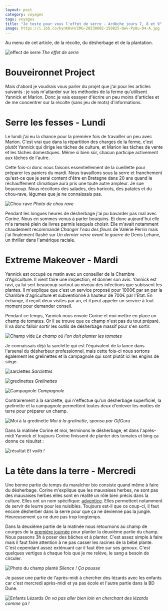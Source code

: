 ```yaml
---
layout: post 
category: voyages
tags: voyages
title: "Je teste pour vous l'effet de serre - Ardèche jours 7, 8 et 9"
image: https://i.ibb.co/kynK8vH/IMG-20230602-150825-Qev-Py8u-D4-A.jpg
---
```


Au menu de cet article, de la récolte, du désherbage et de la plantation. 

![effect de serre](https://i.ibb.co/kynK8vH/IMG-20230602-150825-Qev-Py8u-D4-A.jpg)
_The effet de serre_

<!--more-->

# Bouveironnet Project

Mais d'abord je voudrais vous parler du projet que j'ai pour les articles suivants : je vais m'attarder sur les méthodes de la ferme qu'utilisent Yannick et Marion. Donc je vais essayer d'écrire un peu moins d'articles et de me concentrer sur la récolte (sans jeu de mots) d'informations.

# Serre les fesses - Lundi

Le lundi j'ai eu la chance pour la première fois de travailler un peu avec Marion. C'est vrai que dans la répartition des charges de la ferme, c'est plutôt Yannick qui dirige les tâches de culture, et Marion les tâches de vente et les tâches domestiques. Même si bien sûr, chacun participe activement aux tâches de l'autre.

Cette fois-ci donc nous faisons essentiellement de la cueillette pour préparer les paniers du mardi. 
Nous travaillons sous la serre et franchement qu'est-ce que je serai content d'être en Bretagne dans 20 ans quand le réchauffement climatique aura pris une toute autre ampleur. Je sue beaucoup. 
Nous récoltons des salades, des haricots, des patates et du chou-rave, légumes que je ne connaissais pas. 

![Chou-rave](https://i.ibb.co/qWRwPGm/IMG-20230531-163439-eue0c7-C883.jpg)
_Photo de chou rave_

Pendant les longues heures de désherbage j'ai pu bavarder pas mal avec Corine. Nous en sommes venus à parler bouquins. Et donc aujourd'hui elle m'a ramené plein de livres parmis lesquels choisir. Elle m'avait notamment chaudement recommandé _Changer l'eau des fleurs_ de Valérie Perrin mais j'ai finalement flashé sur _Un dernier verre avant la guerre_ de Denis Lehane, un thriller dans l'amérique raciale. 

# Extreme Makeover - Mardi 

Yannick est occupé ce matin avec un conseiller de la Chambre d'Agriculture. Il vient faire une inspection, et donner son avis. Yannick est ravi, ça lui sert beaucoup surtout au niveau des infections que subissent les plantes. Il m'explique que c'est un service proposé pour 1000€ par an par la Chambre d'agriculture et subventionné à hauteur de 700€ par l'Etat. En échange, il reçoit deux visites par an, et il peut appeler un service à tout moment pour demander conseil. 

Pendant ce temps, Yannick nous envoie Corine et moi mettre en place un champ de tomates. Or il se trouve que ce champ n'est pas du tout préparé. Il va donc falloir sortir les outils de désherbage massif pour s'en sortir.

![Champ vide](https://i.ibb.co/mXTQKXg/IMG-20230530-094307-Kl48p-Cw-T87.jpg)
_Le champ où l'on doit planter les tomates_

Je connaissais déjà la sarclette qui est l'équivalent de la lance dans l'arsenal du désherbeur professionnel, mais cette fois-ci nous sortons également les grelinettes et la campagnole qui sont plutôt ici les engins de siège.

![sarclettes](https://i.ibb.co/51kG6tm/IMG-20230530-094209-3-VZTsqv-N9-E.jpg)
_Sarclettes_

![gredinettes](https://i.ibb.co/ng1VDVn/IMG-20230530-094239-AHk-Ec7a-L5-R.jpg)
_Grelinettes_

![Campagnole](https://i.ibb.co/k5XKbBF/IMG-20230530-094135-BIJn-HOm-E0g.jpg)
_Campagnole_

Contrairement à la sarclette, qui n'effectue qu'un désherbage superficiel, la grelinette et la campagnole permettent toutes deux d'enlever les mottes de terre pour préparer un champ.

![Moi à la gredinette](https://i.ibb.co/bvwsBtg/Gif-20230531160244511-by-gifguru.gif)
_Moi à la grelinette, sponso par GifGuru_

Dans la matinée Corine et moi, terminons le désherbage, et dans l'après-midi Yannick et toujours Corine finissent de planter des tomates et bing ça donne ce résultat : 

![résultat](https://i.ibb.co/WWgZ2yv/IMG-20230530-185508-PHQp2-JWu8v.jpg)
_Et voilà !_

# La tête dans la terre - Mercredi

Une bonne partie du temps du maraîcher bio consiste quand même à faire du désherbage. Corine m'explique que les mauvaises herbes, ne sont pas des mauvaises herbes elles sont en réalité un rôle bien précis dans la culture. Elles ont un nom spécifique: [adventice](https://fr.m.wikipedia.org/wiki/Adventice). Elles permettent notamment de servir de leurre pour les nuisibles.
Toujours est-il que ce coup-ci, il faut encore désherber dans la serre pour que ça ne devienne pas la jungle.
Heureusement ça ne dure pas trop longtemps.

Dans la deuxième partie de la matinée nous retournons au champ de courges de la [première journée](ardeche-1) pour planter la deuxième partie du champ. Nous passons 3h à poser des bâches et à planter. C'est assez simple à faire mais il faut faire attention à ne pas casser les racines de la bébé plante. C'est cependant assez exténuant car il faut être sur ses genoux. C'est quelques vertiges à chaque fois que je me relève, le sang a besoin de circuler.

![Photo du champ planté](https://i.ibb.co/R6X7GvX/IMG-20230531-163930-u-Bv41-UAv8e.jpg)
_Silence ! Ça pousse_

Je passe une partie de l'après-midi à chercher des lézards avec les enfants car c'est mercredi après-midi et ya pas école et l'autre partie dans la BD Dune. 

![Enfants Lézards](https://i.ibb.co/kGj5ttd/photocollage-202362151926458-pl-CWp-Rqa9-T.jpg)
_On va pas aller bien loin en cherchant des lézards comme ça !_